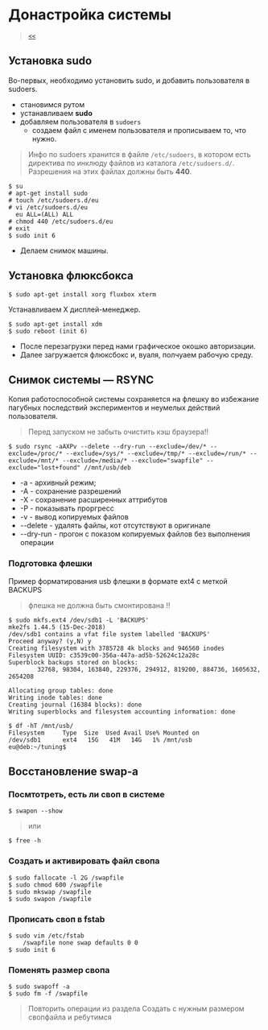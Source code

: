 # Донастройка системы

> [`<<`](../index.md)

## Установка sudo

Во-первых, необходимо установить sudo, и добавить пользователя в sudoers.

- становимся рутом
- устанавливаем **sudo**
- добавляем пользователя в `sudoers`
  - создаем файл с именем пользователя и прописываем то, что нужно.

> Инфо по sudoers хранится в файле `/etc/sudoers`, в котором есть директива по инклюду файлов из каталога `/etc/sudoers.d/`. Разрешения на этих файлах должны быть **440**.

```
$ su
# apt-get install sudo
# touch /etc/sudoers.d/eu
# vi /etc/sudoers.d/eu
  eu ALL=(ALL) ALL
# chmod 440 /etc/sudoers.d/eu
# exit
$ sudo init 6
```

- Делаем снимок машины.


## Установка флюксбокса

```
$ sudo apt-get install xorg fluxbox xterm
```

Устанавливаем X дисплей-менеджер.

```
$ sudo apt-get install xdm
$ sudo reboot (init 6)
```

- После перезагрузки перед нами графическое окошко авторизации.
- Далее загружается флюксбокс и, вуаля,  полчуаем рабочую среду.


## Снимок системы &mdash; RSYNC

Копия работоспособной системы сохраняется на флешку во избежание пагубных последствий экспериментов и неумелых действий пользователя.

> Перед запуском не забыть очистить кэш браузера!!

```
$ sudo rsync -aAXPv --delete --dry-run --exclude=/dev/* --exclude=/proc/* --exclude=/sys/* --exclude=/tmp/* --exclude=/run/* --exclude=/mnt/* --exclude=/media/* --exclude="swapfile" --exclude="lost+found" //mnt/usb/deb
```

- -a - архивный режим;
- -A - сохранение разрешений
- -X - сохранение расширенных аттрибутов
- -P - показывать проргресс 
- -v - вывод копируемых файлов
- --delete - удалять файлы, кот отсутствуют в оригинале
- --dry-run - прогон с показом копируемых файлов без выполнения операции

### Подготовка флешки

Пример форматирования usb флешки в формате ext4 с меткой BACKUPS

> флешка не должна быть смонтирована !!

```
$ sudo mkfs.ext4 /dev/sdb1 -L 'BACKUPS'
mke2fs 1.44.5 (15-Dec-2018)
/dev/sdb1 contains a vfat file system labelled 'BACKUPS'
Proceed anyway? (y,N) y
Creating filesystem with 3785728 4k blocks and 946560 inodes
Filesystem UUID: c3539c00-356a-447a-ad5b-52624c12a28c
Superblock backups stored on blocks: 
        32768, 98304, 163840, 229376, 294912, 819200, 884736, 1605632, 2654208

Allocating group tables: done                            
Writing inode tables: done                            
Creating journal (16384 blocks): done
Writing superblocks and filesystem accounting information: done  
```

```
$ df -hT /mnt/usb/
Filesystem     Type  Size  Used Avail Use% Mounted on
/dev/sdb1      ext4   15G   41M   14G   1% /mnt/usb
eu@deb:~/tuning$
```

## Восстановление swap-а

### Посмтотреть, есть ли своп в системе

```
$ swapon --show
```

> или

```
$ free -h
```

### Создать и активировать файл свопа

```
$ sudo fallocate -l 2G /swapfile
$ sudo chmod 600 /swapfile
$ sudo mkswap /swapfile
$ sudo swapon /swapfile
```

### Прописать своп в fstab

```
$ sudo vim /etc/fstab
	/swapfile none swap defaults 0 0
$ sudo init 6
```

### Поменять размер свопа

```
$ sudo swapoff -a
$ sudo fm -f /swapfile
```

> Повторить операции из раздела Создать с нужным размером свопфайла и ребутимся
